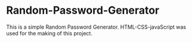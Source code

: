 # Random-Password-Generator
 This is a simple Random Password Generator. HTML-CSS-javaScript  was used for the making of this project.
